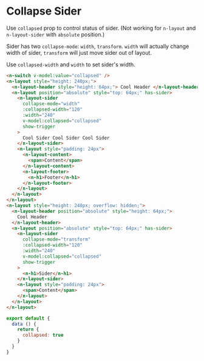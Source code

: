 # Collapse Sider

Use `collapsed` prop to control status of sider. (Not working for `n-layout` and `n-layout-sider` with `absolute` position.)

Sider has two `collapse-mode`: `width`, `transform`. `width` will actually change width of sider, `transform` will just move sider out of layout.

Use `collapsed-width` and `width` to set sider's width.

```html
<n-switch v-model:value="collapsed" />
<n-layout style="height: 240px;">
  <n-layout-header style="height: 64px;"> Cool Header </n-layout-header>
  <n-layout position="absolute" style="top: 64px;" has-sider>
    <n-layout-sider
      collapse-mode="width"
      :collapsed-width="120"
      :width="240"
      v-model:collapsed="collapsed"
      show-trigger
    >
      Cool Sider Cool Sider Cool Sider
    </n-layout-sider>
    <n-layout style="padding: 24px">
      <n-layout-content>
        <span>Content</span>
      </n-layout-content>
      <n-layout-footer>
        <n-h1>Footer</n-h1>
      </n-layout-footer>
    </n-layout>
  </n-layout>
</n-layout>
<n-layout style="height: 240px; overflow: hidden;">
  <n-layout-header position="absolute" style="height: 64px;">
    Cool Header
  </n-layout-header>
  <n-layout position="absolute" style="top: 64px;" has-sider>
    <n-layout-sider
      collapse-mode="transform"
      :collapsed-width="120"
      :width="240"
      v-model:collapsed="collapsed"
      show-trigger
    >
      <n-h1>Sider</n-h1>
    </n-layout-sider>
    <n-layout style="padding: 24px">
      <span>Content</span>
    </n-layout>
  </n-layout>
</n-layout>
```

```js
export default {
  data () {
    return {
      collapsed: true
    }
  }
}
```
